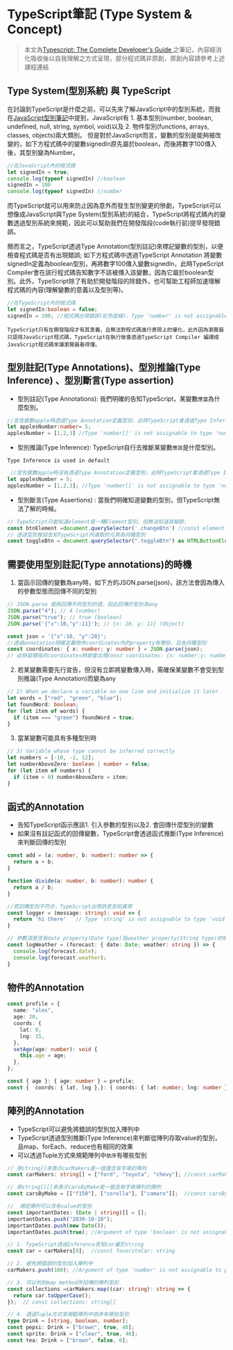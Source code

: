 # TypeScript筆記 (Type System & Concept)

> 本文為[Typescript: The Complete Developer's Guide ](https://www.udemy.com/course/typescript-the-complete-developers-guide/)之筆記，內容經消化吸收後以自我理解之方式呈現，部分程式碼非原創，原創內容請參考上述課程連結

## Type System(型別系統) 與 TypeScript

在討論到TypeScript是什麼之前，可以先來了解JavaScript中的型別系統，而我在[JavaScript型別筆記](https://github.com/ChiuWeiChung/notes-markdown/blob/main/js/KnowJs/KnowJs6.markdown)中提到，JavaScript有 1. 基本型別(number, boolean, undefined, null, string, symbol, void)以及 2. 物件型別(functions, arrays, classes, objects)兩大類別。 但是對於JavaScript而言，變數的型別是能夠被改變的，如下方程式碼中的變數signedIn原先屬於boolean，而後將數字100傳入後，其型別變為Number。

```js
//在JavaScript內的程式碼
let signedIn = true;
console.log(typeof signedIn) //boolean
signedIn = 100
console.log(typeof signedIn) //number
```

而TypeScript就可以用來防止因為意外而發生型別變更的慘劇，TypeScript可以想像成JavaScript與Type System(型別系統)的結合，TypeScript將程式碼內的變數透過型別系統來規範，因此可以幫助我們在開發階段(code執行前)提早發現錯誤。

簡而言之，TypeScript透過Type Annotation(型別註記)來標記變數的型別，以便檢查程式碼是否有出現錯誤; 如下方程式碼中透過TypeScript Annotation 將變數signedIn定義為boolean型別，再將數字100傳入變數signedIn，此時TypeScript Compiler會在該行程式碼告知數字不該被傳入該變數，因為它屬於boolean型別。此外，TypeScript除了有助於開發階段的除錯外，也可幫助工程師加速理解程式碼的內容(理解變數的意義以及型別等)。

```ts
//在TypeScript內的程式碼
let signedIn:boolean = false;
signedIn = 100; //程式碼出現錯誤(紅色底線)，Type 'number' is not assignable to type 'boolean'.
```

 `TypeScript只有在開發階段才有其意義，且無法對程式碼進行表現上的優化，此外因為瀏覽器只認得JavaScript程式碼，TypeScript在執行後會透過TypeScript Compiler 編譯成JavaScript程式碼來讓瀏覽器看得懂。`

## 型別註記(Type Annotations)、型別推論(Type Inference) 、型別斷言(Type assertion)

* 型別註記(Type Annotations): 我們明確的告知TypeScript，某變數`應當`為什麼型別。
 

```ts
//宣告變數apple時透過Type Annotation定義型別，此時TypeScript會透過Type Inference將變數apples定義為Number type
let applesNumber:number= 5;
applesNumber = [1,2,3] //Type 'number[]' is not assignable to type 'number'.
```

* 型別推論(Type Inference): TypeScript自行去推斷某變數`應該`是什麼型別。

 `Type Inference is used in default`

```ts
 //宣告變數apple時沒有透過Type Annotation定義型別，此時TypeScript會透過Type Inference將變數apples定義為Number type
let applesNumber = 5;
applesNumber = [1,2,3]; //Type 'number[]' is not assignable to type 'number'.
 ```

 * 型別斷言(Type Assertions) : 當我們明確知道變數的型別，但TypeScript無法了解的時候。
 

```ts
// TypeScript只能知道element是一種Element型別，但無法知道其細節，
const btnElement =document.querySelector('.changeBtn') //const element: Element
// 透過型別推段告知TypeScript所選取的元素為何種型別
const toggleBtn = document.querySelector(".toggleBtn") as HTMLButtonElement; //const toggleBtn: HTMLButtonElement
 ```

## 需要使用型別註記(Type annotations)的時機

1. 當函示回傳的變數為any時，如下方的JSON.parse(json)，該方法會因為傳入的參數型態而回傳不同的型別

```ts
// JSON.parse 能夠回傳不同型別的值，因此回傳的型別為any
JSON.parse("4"); // 4 (number)
JSON.parse("true"); // true (boolean)
JSON.parse('{"x":10,"y":11}'); // {x: 10, y: 11} (Object)

const json = '{"x":10, "y":20}';
//透過annotation明確定義物件coordinates內的property有哪些，且為何種型別
const coordinates: { x: number; y: number } = JSON.parse(json);
// 此時鼠標指向coordinates時就會出現const coordinates: {x: number;y: number;}
```

2. 若某變數需要先行宣告，但沒有立即將變數傳入時，需確保某變數不會受到型別推論(Type Annotation)而變為any

```ts
// 2) When we declare a variable on one line and initialize it later
let words = ["red", "green", "blue"];
let foundWord: boolean;
for (let item of words) {
  if (item === "green") foundWord = true;
}
```

3. 當某變數可能具有多種型別時

```ts
// 3) Variable whose type cannot be inferred correctly
let numbers = [-10, -1, 12];
let numberAboveZero: boolean | number = false;
for (let item of numbers) {
  if (item > 0) numberAboveZero = item;
}
 ```

## 函式的Annotation

* 告知TypeScript函示應該1. 引入參數的型別以及2. 會回傳什麼型別的變數
* 如果沒有註記函式的回傳變數，TypeScript會透過函式推斷(Type Inference)來判斷回傳的型別

```ts
const add = (a: number, b: number): number => {
  return a + b;
}

function divide(a: number, b: number): number {
  return a / b;
}

//若回傳型別不符合，TypeScript出現訊息告知異常
const logger = (message: string): void => {
  return 'hi there'   // Type 'string' is not assignable to type 'void'.
}

// 參數須是含有date property(Date type)及weather property(String type)的物件
const logWeather = (forecast: { date: Date; weather: string }) => {
  console.log(forecast.date);
  console.log(forecast.weather);
}
```

## 物件的Annotation

```ts
const profile = {
  name: "alex",
  age: 20,
  coords: {
    lat: 0,
    lng: 15,
  },
  setAge(age: number): void {
    this.age = age;
  },
};

const { age }: { age: number } = profile;
const {  coords: { lat, lng },}: { coords: { lat: number; lng: number } } = profile;

```

## 陣列的Annotation

* TypeScript可以避免將錯誤的型別加入陣列中
* TypeScript透過型別推斷(Type Inference)來判斷從陣列存取value的型別，且map、forEach、reduce也有相同的效果
* 可以透過Tuple方式來規範陣列中`依序`有哪些型別

```ts
// 用string[]來表示carMakers是一個僅含有字串的陣列
const carMakers: string[] = ["ford", "toyota", "chevy"]; //const carMakers: string[]

// 用string[][]來表示carsByMake是一個含有字串陣列的陣列
const carsByMake = [["f150"], ["corolla"], ["camaro"]];  //const carsByMake: string[][] = [];

//  規定陣列可以含有value的型別
const importantDates: (Date | string)[] = [];
importantDates.push("2030-10-10");
importantDates.push(new Date());
importantDates.push(true); //Argument of type 'boolean' is not assignable to parameter of type 'string | Date'.

// 1. TypeScript透過Inference告知car屬於string
const car = carMakers[0];  //const favoriteCar: string

// 2. 避免將錯誤的型別加入陣列中
carMakers.push(100); //Argument of type 'number' is not assignable to parameter of type 'string'.

// 3. 可以判別map method所回傳的陣列型別
const collections =carMakers.map((car: string): string => {
  return car.toUpperCase();
});  // const collections: string[]

// 4. 透過Tuple方式來規範陣列中依序有哪些型別
type Drink = [string, boolean, number];
const pepsi: Drink = ["brown", true, 40];
const sprite: Drink = ["clear", true, 40];
const tea: Drink = ["brown", false, 0];

```
